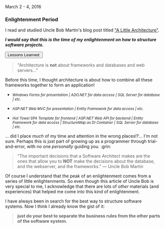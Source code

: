 <div class="">
  <div class="float-right">
    <span class="text-primary experience-date">March 2 - 4, 2016</span>
  </div>
  <div class="">
    <h3 class="mb-3">Enlightenment Period</h3>
    <div class="col-md-10">
      <p>
        I read and studied Uncle Bob Martin's blog post titled <a  href="http://blog.cleancoder.com/uncle-bob/2016/01/04/ALittleArchitecture.html">"A Little Architecture"</a>.
      </p>
      <p>
        <em><strong>I would say that this is the time of my enlightenment on how to structure software projects.</strong></em> 
      </p>
    </div>
</div>

</div>


<div class="col-md-10 accordion mb-5 mt-2 d-print-none" id="experience-3-enlightenment-accordion">
    <div class="card">
        <div class="card-header p-0" id="experience-3-enlightenment-heading-lessons-learned">
	        <p class="mb-0">
	            <button class="btn btn-link btn-block text-left collapsed subheading-small" type="button" data-toggle="collapse" data-target="#experience-3-enlightenment-collapse-lessons-learned" aria-expanded="false" aria-controls="experience-3-enlightenment-collapse-lessons-learned">
	            Lessons Learned:
	            </button>
	        </p>
        </div>
        <div id="experience-3-enlightenment-collapse-lessons-learned" class="collapse" aria-labelledby="experience-3-enlightenment-heading-lessons-learned" data-parent="#experience-3-enlightenment-accordion">
	        <div class="card-body">
            <div class="pr-3">
                <blockquote>
                  "Architecture is <strong>not</strong> about frameworks and databases and web servers..."
                </blockquote>
                <p>
                  Before this time, I thought architecture is about how to combine all these frameworks together to form an application!
                </p>
                <div>
                  <ul>
                    <li>
                      <p>
                        <small>
                          <em>Windows Forms for presentation | ADO.NET for data access | SQL Server for database | etc.</em>
                        </small>
                      </p>
                    </li>
                    <li>
                      <p>
                        <small>
                          <em>ASP.NET Web MVC for presentation | Entity Framework for data access | etc. </em>
                        </small>
                      </p>
                    </li>
                    <li>
                      <p>
                        <small>
                          <em>Hot Towel SPA Template for frontend | ASP.NET Web API for backend | Entity Framework for data access | StructureMap as DI Container | SQL Server for database | etc. </em>
                        </small>
                      </p>
                    </li>
                  </ul>
                </div>
                <p>
                  ... did I place <em>much</em> of my time and attention in the wrong places!?... I'm not sure. Perhaps this is just part of growing up as a programmer through trial-and-error, with no one <em>personally</em> guiding you. :grin:
                </p>
                <blockquote>
                  "The important decisions that a Software Architect makes are the ones that allow you to <strong>NOT</strong> make the decisions about the database, and the webserver, and the frameworks." &mdash; Uncle Bob Martin
                </blockquote>
                <p>
                  Of course I understand that the peak of an enlightenment comes from a series of little enlightenments. So even though this article of Uncle Bob is very special to me, I acknowledge that there are lots of <em>other</em> materials (and experiences) that helped me come into this kind of enlightenment.
                </p> 
                <p>
                  I have always been in search for the best way to structure software systems. Now I think I already know the gist of it:
                </p>
                <blockquote>
                  <strong>just do your best to separate the business rules from the other parts of the software system.</strong>
                </blockquote>
            </div>
	        </div>
        </div>
    </div>
</div>
